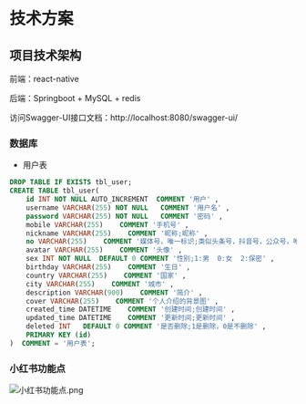 # 技术方案

## **项目技术架构**

前端：react-native

后端：Springboot + MySQL + redis

访问Swagger-UI接口文档：http://localhost:8080/swagger-ui/



### 数据库

+ 用户表

```sql
DROP TABLE IF EXISTS tbl_user;
CREATE TABLE tbl_user(
    id INT NOT NULL AUTO_INCREMENT  COMMENT '用户' ,
    username VARCHAR(255) NOT NULL   COMMENT '用户名' ,
    password VARCHAR(255) NOT NULL   COMMENT '密码' ,
    mobile VARCHAR(255)    COMMENT '手机号' ,
    nickname VARCHAR(255)    COMMENT '昵称;昵称' ,
    no VARCHAR(255)    COMMENT '媒体号，唯一标识;类似头条号，抖音号，公众号，唯一标识，需要限制修改次数，比如终生1次，每年1次，每半年1次等，可以用于付费修改。' ,
    avatar VARCHAR(255)    COMMENT '头像' ,
    sex INT NOT NULL  DEFAULT 0 COMMENT '性别;1:男  0:女  2:保密' ,
    birthday VARCHAR(255)    COMMENT '生日' ,
    country VARCHAR(255)    COMMENT '国家' ,
    city VARCHAR(255)    COMMENT '城市' ,
    description VARCHAR(900)    COMMENT '简介' ,
    cover VARCHAR(255)    COMMENT '个人介绍的背景图' ,
    created_time DATETIME    COMMENT '创建时间;创建时间' ,
    updated_time DATETIME    COMMENT '更新时间;更新时间' ,
    deleted INT   DEFAULT 0 COMMENT '是否删除;1是删除，0是不删除' ,
    PRIMARY KEY (id)
)  COMMENT = '用户表';

```





### 小红书功能点



![小红书功能点.png](https://franky123.oss-cn-hangzhou.aliyuncs.com/%E5%B0%8F%E7%BA%A2%E4%B9%A6%E5%8A%9F%E8%83%BD%E7%82%B9.png)


